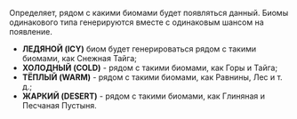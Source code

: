 Определяет, рядом с какими биомами будет появляться данный. Биомы одинакового типа генерируются вместе с одинаковым
шансом на появление.

* **ЛЕДЯНОЙ (ICY)** биом будет генерироваться рядом с такими биомами, как Снежная Тайга;
* **ХОЛОДНЫЙ (COLD)** - рядом с такими биомами, как Горы и Тайга;
* **ТЁПЛЫЙ (WARM)** - рядом с такими биомами, как Равнины, Лес и т. д.;
* **ЖАРКИЙ (DESERT)** - рядом с такими биомами, как Глиняная и Песчаная Пустыня.